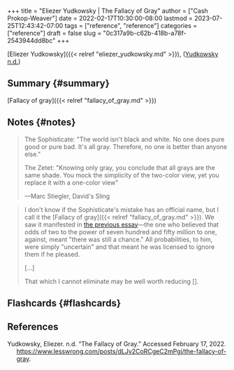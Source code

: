 +++
title = "Eliezer Yudkowsky | The Fallacy of Gray"
author = ["Cash Prokop-Weaver"]
date = 2022-02-17T10:30:00-08:00
lastmod = 2023-07-25T12:43:42-07:00
tags = ["reference", "reference"]
categories = ["reference"]
draft = false
slug = "0c317a9b-c62b-418b-a78f-2543944dd8bc"
+++

[Eliezer Yudkowsky]({{< relref "eliezer_yudkowsky.md" >}}), (<a href="#citeproc_bib_item_1">Yudkowsky n.d.</a>)


## Summary {#summary}

[Fallacy of gray]({{< relref "fallacy_of_gray.md" >}})


## Notes {#notes}

> The Sophisticate: "The world isn't black and white. No one does pure good or pure bad. It's all gray. Therefore, no one is better than anyone else."
>
> The Zetet: "Knowing only gray, you conclude that all grays are the same shade. You mock the simplicity of the two-color view, yet you replace it with a one-color view"
>
> —Marc Stiegler, David's Sling

<!--quoteend-->

> I don't know if the Sophisticate's mistake has an official name, but I call it the [Fallacy of gray]({{< relref "fallacy_of_gray.md" >}}). We saw it manifested in [the previous essay](https://www.lesswrong.com/s/FrqfoG3LJeCZs96Ym/p/q7Me34xvSG3Wm97As)—the one who believed that odds of two to the power of seven hundred and fifty million to one, against, meant "there was still a chance." All probabilities, to him, were simply "uncertain" and that meant he was licensed to ignore them if he pleased.
>
> [...]
>
> That which I cannot eliminate may be well worth reducing [].


## Flashcards {#flashcards}

## References

<style>.csl-entry{text-indent: -1.5em; margin-left: 1.5em;}</style><div class="csl-bib-body">
  <div class="csl-entry"><a id="citeproc_bib_item_1"></a>Yudkowsky, Eliezer. n.d. “The Fallacy of Gray.” Accessed February 17, 2022. <a href="https://www.lesswrong.com/posts/dLJv2CoRCgeC2mPgj/the-fallacy-of-gray">https://www.lesswrong.com/posts/dLJv2CoRCgeC2mPgj/the-fallacy-of-gray</a>.</div>
</div>
